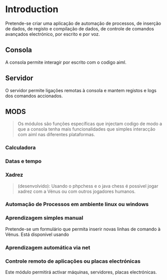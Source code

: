 # Introduction #

Pretende-se criar uma aplicação de automação de processos, de inserção de dados, de registo e compilação de dados, de controle de comandos avançados electrónico, por escrito e por voz.


## Consola ##

A consola permite interagir por escrito com o codigo aiml.

## Servidor ##

O servidor permite ligações remotas à consola e mantem registos e logs dos comandos accionados.

## MODS ##

> Os módulos são funções específicas que injectam codigo de modo a que a consola tenha mais funcionalidades que simples interacção com aiml nas diferentes plataformas.

### Calculadora ###

### Datas e tempo ###

### Xadrez ###

> (desenvolvido): Usando o phpchess e o java chess é possivel jogar xadrez com a Vénus ou com outros jogadores humanos.

### Automação de Processos em ambiente linux ou windows ###

### Aprendizagem simples manual ###

Pretende-se um formulário que permita inserir novas linhas de comando à Vénus. Está disponível usando

### Aprendizagem automática via net ###

### Controle remoto de aplicações ou placas electrónicas ###

Este módulo permitirá activar máquinas, servidores, placas electrónicas.